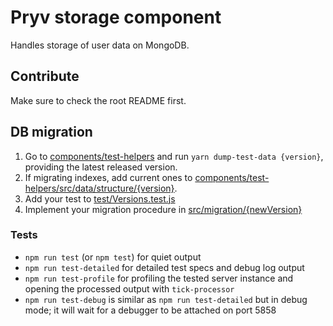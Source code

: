 # Pryv storage component

Handles storage of user data on MongoDB.


## Contribute

Make sure to check the root README first.

## DB migration

1. Go to [components/test-helpers](../test-helpers) and run `yarn dump-test-data {version}`, providing the latest released version.
2. If migrating indexes, add current ones to [components/test-helpers/src/data/structure/{version}](../test-helpers/src/data/structure).
3. Add your test to [test/Versions.test.js](test/Versions.test.js)
4. Implement your migration procedure in [src/migration/{newVersion}](src/migration/)

### Tests

- `npm run test` (or `npm test`) for quiet output
- `npm run test-detailed` for detailed test specs and debug log output
- `npm run test-profile` for profiling the tested server instance and opening the processed output with `tick-processor`
- `npm run test-debug` is similar as `npm run test-detailed` but in debug mode; it will wait for a debugger to be attached on port 5858
